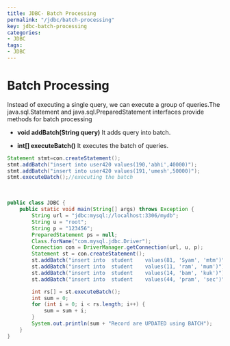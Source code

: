 ```yaml
---
title: JDBC- Batch Processing
permalink: "/jdbc/batch-processing"
key: jdbc-batch-processing
categories:
- JDBC
tags:
- JDBC
---
```


Batch Processing
===================

Instead of executing a single query, we can execute a group of queries.The
java.sql.Statement and java.sql.PreparedStatement interfaces provide methods for
batch processing

-   **void addBatch(String query)** It adds query into batch.

-   **int[] executeBatch()** It executes the batch of queries.


```java
Statement stmt=con.createStatement();  
stmt.addBatch("insert into user420 values(190,'abhi',40000)");  
stmt.addBatch("insert into user420 values(191,'umesh',50000)");    
stmt.executeBatch();//executing the batch
```

<br>

```java
public class JDBC {
	public static void main(String[] args) throws Exception {
		String url = "jdbc:mysql://localhost:3306/mydb";
		String u = "root";
		String p = "123456";
		PreparedStatement ps = null;
		Class.forName("com.mysql.jdbc.Driver");
		Connection con = DriverManager.getConnection(url, u, p);
		Statement st = con.createStatement();
		st.addBatch("insert into  student	 values(81, 'Syam', 'mtm')");
		st.addBatch("insert into  student	 values(11, 'ram', 'mum')");
		st.addBatch("insert into  student	 values(14, 'bam', 'kuk')");
		st.addBatch("insert into  student	 values(44, 'pram', 'sec')");

		int rs[] = st.executeBatch();
		int sum = 0;
		for (int i = 0; i < rs.length; i++) {
			sum = sum + i;
		}
		System.out.println(sum + "Record are UPDATED using BATCH");
	}
}
```
